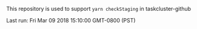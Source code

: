 This repository is used to support `yarn checkStaging` in taskcluster-github

Last run: Fri Mar 09 2018 15:10:00 GMT-0800 (PST)
